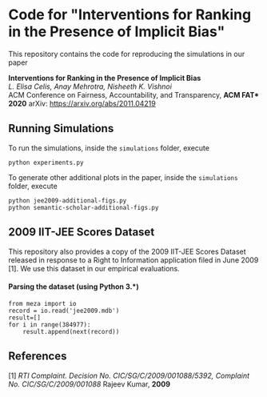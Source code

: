 # Code for "Interventions for Ranking in the Presence of Implicit Bias"

This repository contains the code for reproducing the simulations in our paper

**Interventions for Ranking in the Presence of Implicit Bias**<br>
*L. Elisa Celis, Anay Mehrotra, Nisheeth K. Vishnoi*<br>
ACM Conference on Fairness, Accountability, and Transparency, **ACM FAT\* 2020**
arXiv: https://arxiv.org/abs/2011.04219


## Running Simulations
To run the simulations, inside the `simulations` folder, execute
```
python experiments.py
```
To generate other additional plots in the paper, inside the `simulations` folder, execute
```
python jee2009-additional-figs.py
python semantic-scholar-additional-figs.py
```

## 2009 IIT-JEE Scores Dataset 
This repository also provides a copy of the 2009 IIT-JEE Scores Dataset released in response to a Right to Information application filed in June 2009 [1]. We use this dataset in our empirical evaluations.


#### Parsing the dataset (using Python 3.*)
```
from meza import io
record = io.read('jee2009.mdb')
result=[]
for i in range(384977): 
    result.append(next(record))
```

## References
[1] *RTI Complaint. Decision No. CIC/SG/C/2009/001088/5392, Complaint No. CIC/SG/C/2009/001088*
Rajeev Kumar, **2009**
